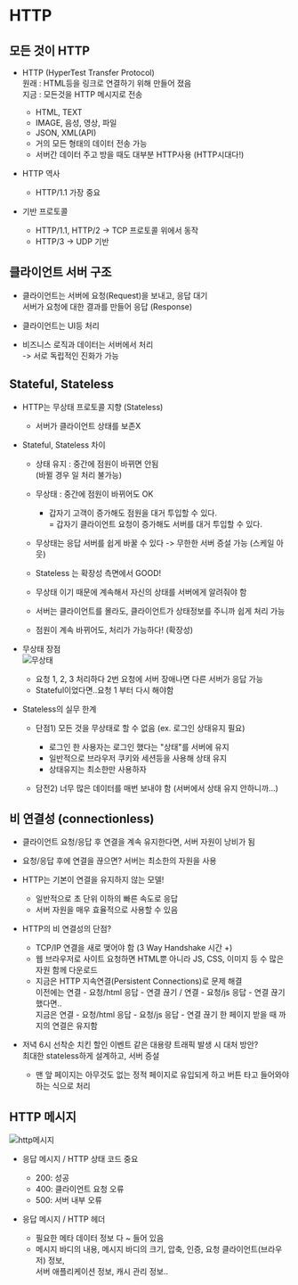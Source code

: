 # HTTP

## 모든 것이 HTTP

- HTTP (HyperTest Transfer Protocol)  
  원래 : HTML등을 링크로 연결하기 위해 만들어 졌음  
  지금 : 모든것을 HTTP 메시지로 전송
  - HTML, TEXT
  - IMAGE, 음성, 영상, 파일
  - JSON, XML(API)
  - 거의 모든 형태의 데이터 전송 가능
  - 서버간 데이터 주고 방을 때도 대부분 HTTP사용 (HTTP시대다!)

- HTTP 역사
  - HTTP/1.1 가장 중요

- 기반 프로토콜
  - HTTP/1.1, HTTP/2 -> TCP 프로토콜 위에서 동작
  - HTTP/3 -> UDP 기반


## 클라이언트 서버 구조

- 클라이언트는 서버에 요청(Request)을 보내고, 응답 대기  
  서버가 요청에 대한 결과를 만들어 응답 (Response)
  
- 클라이언트는 UI등 처리
- 비즈니스 로직과 데이터는 서버에서 처리  
  -> 서로 독립적인 진화가 가능


## Stateful, Stateless

- HTTP는 무상태 프로토콜 지향 (Stateless)
  - 서버가 클라이언트 상태를 보존X

- Stateful, Stateless 차이
  - 상태 유지 : 중간에 점원이 바뀌면 안됨  
    (바뀔 경우 일 처리 불가능)
  - 무상태 : 중간에 점원이 바뀌어도 OK
    - 갑자기 고객이 증가해도 점원을 대거 투입할 수 있다.  
      = 갑자기 클라이언트 요청이 증가해도 서버를 대거 투입할 수 있다.
  - 무상태는 응답 서버를 쉽게 바꿀 수 있다 -> 무한한 서버 증설 가능 (스케일 아웃)
  
  - Stateless 는 확장성 측면에서 GOOD!
  - 무상태 이기 때문에 계속해서 자신의 상태를 서버에게 알려줘야 함
  - 서버는 클라이언트를 몰라도, 클라이언트가 상태정보를 주니까 쉽게 처리 가능
  - 점원이 계속 바뀌어도, 처리가 가능하다! (확장성)

- 무상태 장점  
  ![무상태](https://user-images.githubusercontent.com/98109708/151758049-47fd1e5a-b2b9-461e-9735-fe5143a0a13d.png)  
  - 요청 1, 2, 3 처리하다 2번 요청에 서버 장애나면 다른 서버가 응답 가능
  - Stateful이었다면..요청 1 부터 다시 해야함
  
- Stateless의 실무 한계
  - 단점1) 모든 것을 무상태로 할 수 없음 (ex. 로그인 상태유지 필요)  
      - 로그인 한 사용자는 로그인 했다는 "상태"를 서버에 유지
      - 일반적으로 브라우저 쿠키와 세션등을 사용해 상태 유지
      - 상태유지는 최소한만 사용하자
  
  - 담전2) 너무 많은 데이터를 매번 보내야 함 (서버에서 상태 유지 안하니까...)


## 비 연결성 (connectionless)

- 클라이언트 요청/응답 후 연결을 계속 유지한다면, 서버 자원이 낭비가 됨
- 요청/응답 후에 연결을 끊으면? 서버는 최소한의 자원을 사용

- HTTP는 기본이 연결을 유지하지 않는 모델!
  - 일반적으로 초 단위 이하의 빠른 속도로 응답
  - 서버 자원을 매우 효율적으로 사용할 수 있음
  
- HTTP의 비 연결성의 단점?
  - TCP/IP 연결을 새로 맺어야 함 (3 Way Handshake 시간 +)
  - 웹 브라우저로 사이트 요청하면 HTML뿐 아니라 JS, CSS, 이미지 등 수 많은 자원 함께 다운로드
  - 지금은 HTTP 지속연결(Persistent Connections)로 문제 해결  
    이전에는 연결 - 요청/html 응답 - 연결 끊기 / 연결 - 요청/js 응답 - 연결 끊기 했다면..  
    지금은 연결 - 요청/html 응답 - 요청/js 응답 - 연결 끊기
    한 페이지 받을 때 까지의 연결은 유지함

- 저녁 6시 선착순 치킨 할인 이벤트 같은 대용량 트래픽 발생 시 대처 방안?  
  최대한 stateless하게 설계하고, 서버 증설  
  + 맨 앞 페이지는 아무것도 없는 정적 페이지로 유입되게 하고 버튼 타고 들어와야 하는 식으로 처리


## HTTP 메시지
![http메시지](https://user-images.githubusercontent.com/98109708/151770194-7b0f7efe-6dcc-4baa-ac9a-d5bbe0a975df.png)

- 응답 메시지 / HTTP 상태 코드 중요
  - 200: 성공
  - 400: 클라이언트 요청 오류
  - 500: 서버 내부 오류

- 응답 메시지 / HTTP 헤더
  - 필요한 메타 데이터 정보 다 ~ 들어 있음
  - 메시지 바디의 내용, 메시지 바디의 크기, 압축, 인증, 요청 클라이언트(브라우저) 정보,  
    서버 애플리케이션 정보, 캐시 관리 정보..